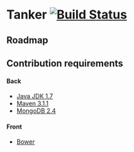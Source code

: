# Tanker [![Build Status](https://travis-ci.org/harbors/tanker.png?branch=master)](https://travis-ci.org/harbors/tanker)

## Roadmap

## Contribution requirements

#### Back

* [Java JDK 1.7](http://www.oracle.com/technetwork/java/javase/downloads/jdk7-downloads-1880260.html)
* [Maven 3.1.1](http://maven.apache.org/download.cgi)
* [MongoDB 2.4](http://www.mongodb.org/)

#### Front

* [Bower](http://bower.io/)